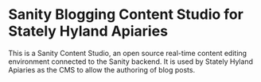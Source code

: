 # Sanity Blogging Content Studio for Stately Hyland Apiaries

This is a Sanity Content Studio, an open source real-time content editing environment connected to the Sanity backend. It is used by Stately Hyland Apiaries as the CMS to allow the authoring of blog posts. 
